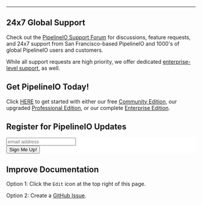 ---
## 24x7 Global Support
Check out the [PipelineIO Support Forum](https://pipelineio.zendesk.com) for discussions, feature requests, and 24x7 support from San Francisco-based PipelineIO and 1000's of global PipelineIO users and customers.

While all support requests are high priority, we offer dedicated [enterprise-level support](/products/index.md), as well.

## Get PipelineIO Today!
Click [HERE](/products/index.md) to get started with either our free [Community Edition](/products/index.md), our upgraded [Professional Edition](/products/index.md), or our complete [Enterprise Edition](/products/index.md).

## Register for PipelineIO Updates
<!-- Begin MailChimp Signup Form -->
<link href="//cdn-images.mailchimp.com/embedcode/slim-10_7.css" rel="stylesheet" type="text/css"> 
<!--<link href="http://cdn-images.mailchimp.com/embedcode/slim-081711.css" rel="stylesheet" type="text/css">-->
<style type="text/css">
  #mc_embed_signup{background:#fff; clear:left; font:14px Helvetica,Arial,sans-serif; }
</style>
<div id="mc_embed_signup">
<form action="//pipeline.us8.list-manage.com/subscribe/post?u=36f687b9890483604c5d7d2b5&amp;id=010427f054" method="post" id="mc-embedded-subscribe-form" name="mc-embedded-subscribe-form" class="validate" target="_blank" novalidate>
<!--<div id="mc_embed_signup_scroll">-->
<!--<label for="mce-EMAIL">Signup for PipelineIO Updates!</label>-->
<input type="email" value="" name="EMAIL" class="email" id="mce-EMAIL" placeholder="email address" required>
<!-- real people should not fill this in and expect good things - do not remove this or risk form bot signups-->
<div style="position: absolute; left: -5000px;" aria-hidden="true"><input type="text" name="b_36f687b9890483604c5d7d2b5_010427f054" tabindex="-1" value=""></div>
<div class="clear"><input type="submit" value="Sign Me Up!" name="subscribe" id="mc-embedded-subscribe" class="button"></div>
<!--</div>-->
</form>
</div>
<!--End MailChimp Signup Form -->

## Improve Documentation
Option 1:  Click the `Edit` icon at the top right of this page.

Option 2:  Create a [GitHub Issue](https://github.com/fluxcapacitor/pipeline/issues/new?body=This%20documentation%20issue%20is%20about%20).

<!-- Start of PipelineIO Zendesk Widget script -->
<script>/*<![CDATA[*/window.zEmbed||function(e,t){var n,o,d,i,s,a=[],r=document.createElement("iframe");window.zEmbed=function(){a.push(arguments)},window.zE=window.zE||window.zEmbed,r.src="javascript:false",r.title="",r.role="presentation",(r.frameElement||r).style.cssText="display: none",d=document.getElementsByTagName("script"),d=d[d.length-1],d.parentNode.insertBefore(r,d),i=r.contentWindow,s=i.document;try{o=s}catch(e){n=document.domain,r.src='javascript:var d=document.open();d.domain="'+n+'";void(0);',o=s}o.open()._l=function(){var e=this.createElement("script");n&&(this.domain=n),e.id="js-iframe-async",e.src="https://assets.zendesk.com/embeddable_framework/main.js",this.t=+new Date,this.zendeskHost="pipelineio.zendesk.com",this.zEQueue=a,this.body.appendChild(e)},o.write('<body onload="document._l();">'),o.close()}();
/*]]>*/</script>
<!-- End of PipelineIO Zendesk Widget script -->

<!-- Start Google Analytics -->
<script>
      (function(i,s,o,g,r,a,m){i['GoogleAnalyticsObject']=r;i[r]=i[r]||function(){
      (i[r].q=i[r].q||[]).push(arguments)},i[r].l=1*new Date();a=s.createElement(o),
      m=s.getElementsByTagName(o)[0];a.async=1;a.src=g;m.parentNode.insertBefore(a,m)
      })(window,document,'script','https://www.google-analytics.com/analytics.js','ga');
      ga('create', 'UA-78551725-1', 'auto');
      ga('send', 'pageview');
</script>
<!-- End Google Analytics -->

<!-- Start Mixpanel -->
<script type="text/javascript">(function(e,a){if(!a.__SV){var b=window;try{var c,l,i,j=b.location,g=j.hash;c=function(a,b){return(l=a.match(RegExp(b+"=([^&]*)")))?l[1]:null};g&&c(g,"state")&&(i=JSON.parse(decodeURIComponent(c(g,"state"))),"mpeditor"===i.action&&(b.sessionStorage.setItem("_mpcehash",g),history.replaceState(i.desiredHash||"",e.title,j.pathname+j.search)))}catch(m){}var k,h;window.mixpanel=a;a._i=[];a.init=function(b,c,f){function e(b,a){var c=a.split(".");2==c.length&&(b=b[c[0]],a=c[1]);b[a]=function(){b.push([a].concat(Array.prototype.slice.call(arguments,
0)))}}var d=a;"undefined"!==typeof f?d=a[f]=[]:f="mixpanel";d.people=d.people||[];d.toString=function(b){var a="mixpanel";"mixpanel"!==f&&(a+="."+f);b||(a+=" (stub)");return a};d.people.toString=function(){return d.toString(1)+".people (stub)"};k="disable time_event track track_pageview track_links track_forms register register_once alias unregister identify name_tag set_config reset people.set people.set_once people.increment people.append people.union people.track_charge people.clear_charges people.delete_user".split(" ");
for(h=0;h<k.length;h++)e(d,k[h]);a._i.push([b,c,f])};a.__SV=1.2;b=e.createElement("script");b.type="text/javascript";b.async=!0;b.src="undefined"!==typeof MIXPANEL_CUSTOM_LIB_URL?MIXPANEL_CUSTOM_LIB_URL:"file:"===e.location.protocol&&"//cdn.mxpnl.com/libs/mixpanel-2-latest.min.js".match(/^\/\//)?"https://cdn.mxpnl.com/libs/mixpanel-2-latest.min.js":"//cdn.mxpnl.com/libs/mixpanel-2-latest.min.js";c=e.getElementsByTagName("script")[0];c.parentNode.insertBefore(b,c)}})(document,window.mixpanel||[]);
mixpanel.init("89d4c9ede735c8bc7ad5e4732b2b5e2b");
</script>
<!-- End Mixpanel -->
